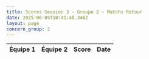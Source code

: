 ```yaml
---
title: Scores Session 3 - Groupe 2 - Matchs Retour
date: 2025-06-05T10:41:40.346Z
layout: page
concern_group: 2
---
```




| Équipe 1 | Équipe 2 | Score | Date |
|----------|----------|-------|------|

